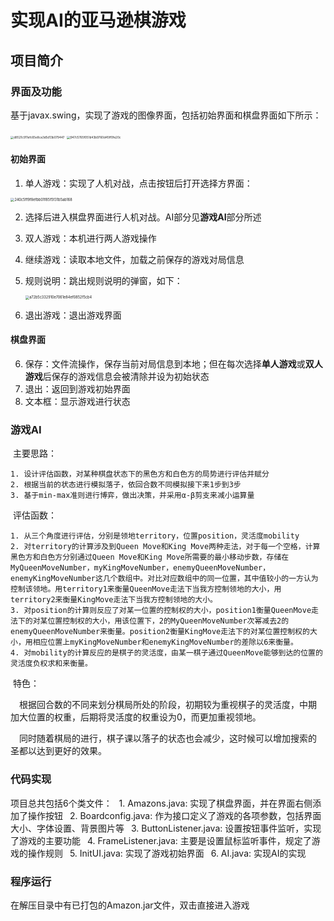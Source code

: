 # 实现AI的亚马逊棋游戏
## 项目简介
### 界面及功能
基于javax.swing，实现了游戏的图像界面，包括初始界面和棋盘界面如下所示：

<img src="C:\Users\SHERLO~1\AppData\Local\Temp\WeChat Files\d8521c911efc65e8ca3d5d13b079447.png" alt="d8521c911efc65e8ca3d5d13b079447" style="zoom: 33%;" />

<img src="C:\Users\SHERLO~1\AppData\Local\Temp\WeChat Files\947c5765f051d43b9760d45ff0fe20c.png" alt="947c5765f051d43b9760d45ff0fe20c" style="zoom:33%;" />

#### 初始界面

1. 单人游戏：实现了人机对战，点击按钮后打开选择方界面：

  <img src="C:\Users\SHERLO~1\AppData\Local\Temp\WeChat Files\240c5ff9f8efbb01f85f5f31b5ab168.png" alt="240c5ff9f8efbb01f85f5f31b5ab168" style="zoom:40%;" />

2. 选择后进入棋盘界面进行人机对战。AI部分见**游戏AI**部分所述

3. 双人游戏：本机进行两人游戏操作

4. 继续游戏：读取本地文件，加载之前保存的游戏对局信息

5. 规则说明：跳出规则说明的弹窗，如下：

   <img src="C:\Users\SHERLO~1\AppData\Local\Temp\WeChat Files\a72b5c332910e7061e84ef0852f5cb4.png" alt="a72b5c332910e7061e84ef0852f5cb4" style="zoom:40%;" />

6. 退出游戏：退出游戏界面

  #### 棋盘界面
6. 保存：文件流操作，保存当前对局信息到本地；但在每次选择**单人游戏**或**双人游戏**后保存的游戏信息会被清除并设为初始状态
7. 退出：返回到游戏初始界面
8. 文本框：显示游戏进行状态

### 游戏AI

​	主要思路：

	1. 设计评估函数，对某种棋盘状态下的黑色方和白色方的局势进行评估并赋分
 	2. 根据当前的状态进行模拟落子，依回合数不同模拟接下来1步到3步
 	3. 基于min-max准则进行博弈，做出决策，并采用α-β剪支来减小运算量

​	评估函数：

    1. 从三个角度进行评估，分别是领地territory，位置position，灵活度mobility
 	2. 对territory的计算涉及到Queen Move和King Move两种走法，对于每一个空格，计算黑色方和白色方分别通过Queen Move和King Move所需要的最小移动步数，存储在MyQueenMoveNumber，myKingMoveNumber，enemyQueenMoveNumber，enemyKingMoveNumber这几个数组中。对比对应数组中的同一位置，其中值较小的一方认为控制该领地。用territory1来衡量QueenMove走法下当我方控制领地的大小，用territory2来衡量KingMove走法下当我方控制领地的大小。
 	3. 对position的计算则反应了对某一位置的控制权的大小，position1衡量QueenMove走法下的对某位置控制权的大小，用该位置下，2的MyQueenMoveNumber次幂减去2的enemyQueenMoveNumber来衡量。position2衡量KingMove走法下的对某位置控制权的大小，用相应位置上myKingMoveNumber和enemyKingMoveNumber的差除以6来衡量。
 	4. 对mobility的计算反应的是棋子的灵活度，由某一棋子通过QueenMove能够到达的位置的灵活度负权求和来衡量。

​    特色：

&emsp;根据回合数的不同来划分棋局所处的阶段，初期较为重视棋子的灵活度，中期	加大位置的权重，后期将灵活度的权重设为0，而更加重视领地。

&emsp;同时随着棋局的进行，棋子课以落子的状态也会减少，这时候可以增加搜索的	圣都以达到更好的效果。



### 代码实现
项目总共包括6个类文件：
&ensp;1. Amazons.java: 实现了棋盘界面，并在界面右侧添加了操作按钮
&ensp;2. Boardconfig.java: 作为接口定义了游戏的各项参数，包括界面大小、字体设置、背景图片等
&ensp;3. ButtonListener.java: 设置按钮事件监听，实现了游戏的主要功能
&ensp;4. FrameListener.java: 主要是设置鼠标监听事件，规定了游戏的操作规则
&ensp;5. InitUI.java: 实现了游戏初始界面
&ensp;6. AI.java: 实现AI的实现

### 程序运行
在解压目录中有已打包的Amazon.jar文件，双击直接进入游戏
